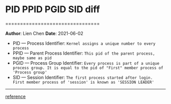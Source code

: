 # PID PPID PGID SID diff
================================

**Author**: Lien Chen  **Date**: 2021-06-02

* PID — Process Identifier: `Kernel assigns a unique number to every process`
* PPID — Parent Process Identifier: `This pid of the parent process, maybe same as pid`
* PGID — Process Group Identifier: `Every process is part of a unique process group. It is equal to the pid of "First" member process of 'Process group'`
* SID — Session Identifier: `The first process started after login. First member process of 'session' is known as 'SESSION LEADER'`
---

[reference](https://www.geekpills.com/operating-system/linux/the-ultimate-pid-ppid-pgid-process-group-leader-sid-session-leader)
